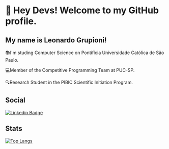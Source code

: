 # 👋 Hey Devs! Welcome to my GitHub profile.
## My name is Leonardo Grupioni!

📚I'm studing Computer Science on Pontifícia Universidade Católica de São Paulo.

💻Member of the Competitive Programming Team at PUC-SP.

🔍Research Student in the PIBIC Scientific Initiation Program.

## Social
[![Linkedin Badge](https://img.shields.io/badge/LinkedIn-0077B5?style=for-the-badge&logo=linkedin&logoColor=white&link=:https://www.linkedin.com/in/leonardo-grupioni/)](https://www.linkedin.com/in/leonardo-grupioni/)

## Stats
<!-- ![Stats](https://github-readme-stats.vercel.app/api?username=leonardogrupioni&theme=radical&hide=stars,prs,issues,contribs)   <a href="https://github.com/leonardogrupioni"><img height="150em" width=330em  src="https://github-readme-stats.vercel.app/api/top-langs/?username=leonardogrupioni&layout=compact&langs_count=7&theme=radical"></a>  -->
[![Top Langs](https://github-readme-stats.vercel.app/api/top-langs/?username=leonardogrupioni&layout=compact&theme=radical)](https://github.com/leonardogrupioni/github-readme-stats)

